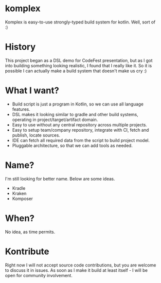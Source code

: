 komplex
=======

Komplex is easy-to-use strongly-typed build system for kotlin. Well, sort of :)


History
=======

This project began as a DSL demo for CodeFest presentation, but as I got into building something looking realistic,
I found that I really like it. So it is possible I can actually make a build system that doesn't make us cry :)

What I want?
=============

* Build script is just a program in Kotlin, so we can use all language features.
* DSL makes it looking similar to gradle and other build systems, operating in project/target/artifact domain.
* Easy to use without any central repository across multiple projects.
* Easy to setup team/company repository, integrate with CI, fetch and publish, locate sources.
* IDE can fetch all required data from the script to build project model.
* Pluggable architecture, so that we can add tools as needed.

Name?
=====

I'm still looking for better name. Below are some ideas.

* Kradle
* Kraken
* Komposer

When?
=====

No idea, as time permits.

Kontribute
==========

Right now I will not accept source code contributions, but you are welcome to discuss it in issues.
As soon as I make it build at least itself - I will be open for community involvement.

